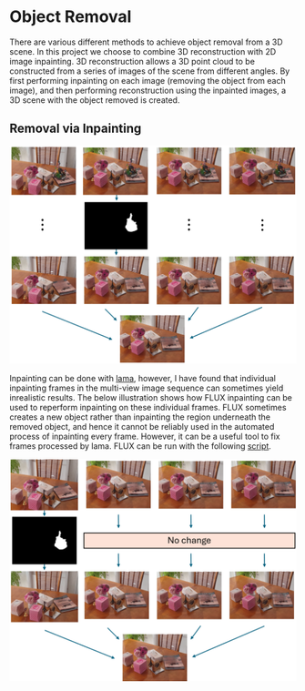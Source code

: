 # Object Removal

There are various different methods to achieve object removal from a 3D scene. In this project we choose to combine 3D reconstruction with 2D image inpainting. 3D reconstruction allows a 3D point cloud to be constructed from a series of images of the scene from different angles. By first performing inpainting on each image (removing the object from each image), and then performing reconstruction using the inpainted images, a 3D scene with the object removed is created.

## Removal via Inpainting

![removal inpainting](../media_files/removal_inpainting.png)

Inpainting can be done with [lama](https://github.com/advimman/lama), however, I have found that individual inpainting frames in the multi-view image sequence can sometimes yield inrealistic results. The below illustration shows how FLUX inpainting can be used to reperform inpainting on these individual frames. FLUX sometimes creates a new object rather than inpainting the region underneath the removed object, and hence it cannot be reliably used in the automated process of inpainting every frame. However, it can be a useful tool to fix frames processed by lama. FLUX can be run with the following [script](./flux_inpainting.py).

![flux](../media_files/flux.png)
